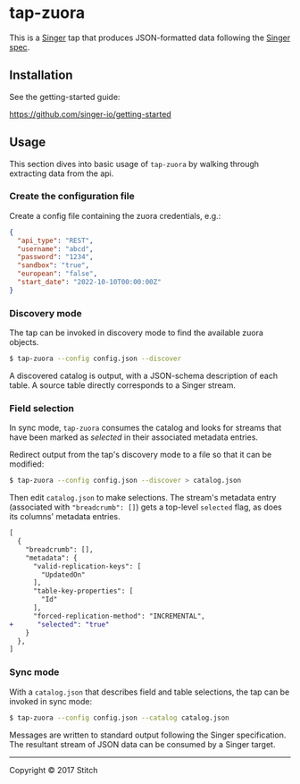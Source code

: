 # tap-zuora

This is a [Singer](https://singer.io) tap that produces JSON-formatted data following the [Singer spec](https://github.com/singer-io/getting-started/blob/master/SPEC.md).

## Installation

See the getting-started guide:

https://github.com/singer-io/getting-started

## Usage

This section dives into basic usage of `tap-zuora` by walking through extracting
data from the api.

### Create the configuration file

Create a config file containing the zuora credentials, e.g.:

```json
{
  "api_type": "REST",
  "username": "abcd",
  "password": "1234",
  "sandbox": "true",
  "european": "false",
  "start_date": "2022-10-10T00:00:00Z"
}
```

### Discovery mode

The tap can be invoked in discovery mode to find the available zuora objects.

```bash
$ tap-zuora --config config.json --discover

```

A discovered catalog is output, with a JSON-schema description of each table. A
source table directly corresponds to a Singer stream.

### Field selection

In sync mode, `tap-zuora` consumes the catalog and looks for streams that have been
marked as _selected_ in their associated metadata entries.

Redirect output from the tap's discovery mode to a file so that it can be
modified:

```bash
$ tap-zuora --config config.json --discover > catalog.json
```

Then edit `catalog.json` to make selections. The stream's metadata entry (associated
with `"breadcrumb": []`) gets a top-level `selected` flag, as does its columns' metadata
entries.

```diff
[
  {
    "breadcrumb": [],
    "metadata": {
      "valid-replication-keys": [
        "UpdatedOn"
      ],
      "table-key-properties": [
        "Id"
      ],
      "forced-replication-method": "INCREMENTAL",
+      "selected": "true"
    }
  },
]
```

### Sync mode

With a `catalog.json` that describes field and table selections, the tap can be invoked in sync mode:

```bash
$ tap-zuora --config config.json --catalog catalog.json
```

Messages are written to standard output following the Singer specification. The
resultant stream of JSON data can be consumed by a Singer target.

---

Copyright &copy; 2017 Stitch
